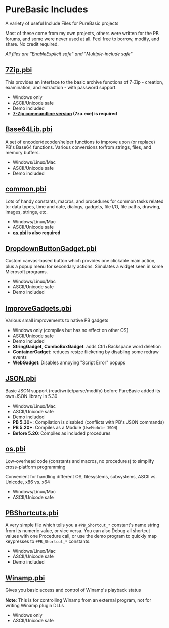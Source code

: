 # PureBasic Includes
A variety of useful Include Files for PureBasic projects

Most of these come from my own projects, others were written for the PB forums, and some were never used at all. Feel free to borrow, modify, and share. No credit required.

*All files are "EnableExplicit safe" and "Multiple-include safe"*

## [7Zip.pbi](7Zip.pbi)
This provides an interface to the basic archive functions of 7-Zip - creation, examination, and extraction - with password support.
+ Windows only
+ ASCII/Unicode safe
+ Demo included
+ **[7-Zip commandline version](http://www.7-zip.org/download.html) (7za.exe) is required**

## [Base64Lib.pbi](Base64Lib.pbi)
A set of encoder/decoder/helper functions to improve upon (or replace) PB's Base64 functions. Various conversions to/from strings, files, and memory buffers.
+ Windows/Linux/Mac
+ ASCII/Unicode safe
+ Demo included

## [common.pbi](common.pbi)
Lots of handy constants, macros, and procedures for common tasks related to: data types, time and date, dialogs, gadgets, file I/O, file paths, drawing, images, strings, etc.
+ Windows/Linux/Mac
+ ASCII/Unicode safe
+ **[os.pbi](os.pbi) is also required**

## [DropdownButtonGadget.pbi](DropdownButtonGadget.pbi)
Custom canvas-based button which provides one clickable main action, plus a popup menu for secondary actions. Simulates a widget seen in some Microsoft programs.
+ Windows/Linux/Mac
+ ASCII/Unicode safe
+ Demo included

## [ImproveGadgets.pbi](ImproveGadgets.pbi)
Various small improvements to native PB gadgets
+ Windows only (compiles but has no effect on other OS)
+ ASCII/Unicode safe
+ Demo included
+ **StringGadget**, **ComboBoxGadget**: adds Ctrl+Backspace word deletion
+ **ContainerGadget**: reduces resize flickering by disabling some redraw events
+ **WebGadget**: Disables annoying "Script Error" popups

## [JSON.pbi](JSON.pbi)
Basic JSON support (read/write/parse/modify) before PureBasic added its own JSON library in 5.30
+ Windows/Linux/Mac
+ ASCII/Unicode safe
+ Demo included
+ **PB 5.30+**: Compilation is disabled (conflicts with PB's JSON commands)
+ **PB 5.20+**: Compiles as a Module (`UseModule JSON`)
+ **Before 5.20**: Compiles as included procedures

## [os.pbi](os.pbi)
Low-overhead code (constants and macros, no procedures) to simplify cross-platform programming

Convenient for handling different OS, filesystems, subsystems, ASCII vs. Unicode, x86 vs. x64
+ Windows/Linux/Mac
+ ASCII/Unicode safe

## [PBShortcuts.pbi](PBShortcuts.pbi)
A very simple file which tells you a `#PB_Shortcut_*` constant's name string from its numeric value, or vice versa. You can also Debug all shortcut values with one Procedure call, or use the demo program to quickly map keypresses to `#PB_Shortcut_*` constants.
+ Windows/Linux/Mac
+ ASCII/Unicode safe
+ Demo included

## [Winamp.pbi](Winamp.pbi)
Gives you basic access and control of Winamp's playback status

**Note**: This is for controlling Winamp from an external program, not for writing Winamp plugin DLLs
+ Windows only
+ ASCII/Unicode safe
